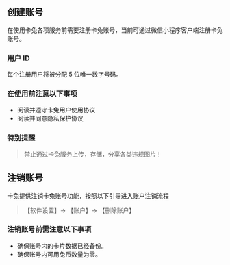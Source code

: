 ## 创建账号

在使用卡兔各项服务前需要注册卡兔账号，当前可通过微信小程序客户端注册卡兔账号。

### 用户 ID

每个注册用户将被分配 5 位唯一数字号码。

### 在使用前注意以下事项

* 阅读并遵守卡兔用户使用协议
* 阅读并同意隐私保护协议

### 特别提醒

> 禁止通过卡兔服务上传，存储，分享各类违规图片！

## 注销账号

卡兔提供注销卡兔账号功能，按照以下引导进入账户注销流程

> 【软件设置】-> 【账户】-> 【删除账户】

### 注销账号前需注意以下事项

* 确保账号内的卡片数据已经备份。
* 确保账号内可用兔币数量为零。